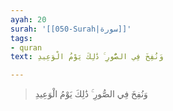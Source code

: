 ```yaml
---
ayah: 20
surah: '[[050-Surah|سورة]]'
tags:
- quran
text: وَنُفِخَ فِي الصُّورِ ۚ ذَٰلِكَ يَوْمُ الْوَعِيدِ

---
```

> وَنُفِخَ فِي الصُّورِ ۚ ذَٰلِكَ يَوْمُ الْوَعِيدِ
